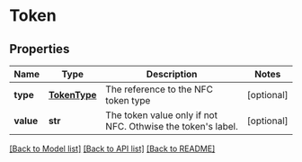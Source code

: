 # Token

## Properties
Name | Type | Description | Notes
------------ | ------------- | ------------- | -------------
**type** | [**TokenType**](TokenType.md) | The reference to the NFC token type | [optional] 
**value** | **str** | The token value only if not NFC. Othwise the token&#39;s label.    | [optional] 

[[Back to Model list]](../README.md#documentation-for-models) [[Back to API list]](../README.md#documentation-for-api-endpoints) [[Back to README]](../README.md)


